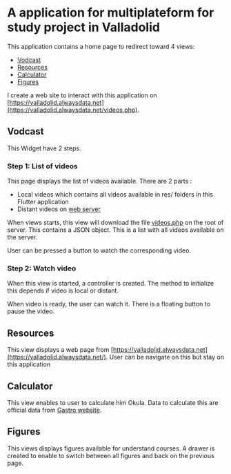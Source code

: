 # A application for multiplateform for study project in Valladolid

This application contains a home page to redirect toward 4 views:
- [Vodcast](#Vodcast)
- [Resources](#Resources)
- [Calculator](#Calculator)
- [Figures](#Figures)

I create a web site to interact with this application on [https://valladolid.alwaysdata.net](https://valladolid.alwaysdata.net/videos.php).

## Vodcast

This Widget have 2 steps.

### Step 1: List of videos

This page displays the list of videos available. There are 2 parts :
- Local videos which contains all videos available in res/ folders in this Flutter application
- Distant videos on [web server](https://valladolid.alwaysdata.net/videos/)

When views starts, this view will download the file [videos.php](https://valladolid.alwaysdata.net/videos.php) on the root of server.
This contains a JSON object. This is a list with all videos available on the server.

User can be pressed a button to watch the corresponding video.

### Step 2: Watch video

When this view is started, a controller is created.
The method to initialize this depends if video is local or distant.

When video is ready, the user can watch it. There is a floating button to pause the video.

## Resources

This view displays a web page from [https://valladolid.alwaysdata.net](https://valladolid.alwaysdata.net/). User can be navigate on this but stay on this application

## Calculator

This view enables to user to calculate him Okula. Data to calculate this are official data from [Gastro website](http://www.gastro.org/guidelines).

## Figures

This views displays figures available for understand courses. A drawer is created to enable to switch between all figures and back on the previous page.
